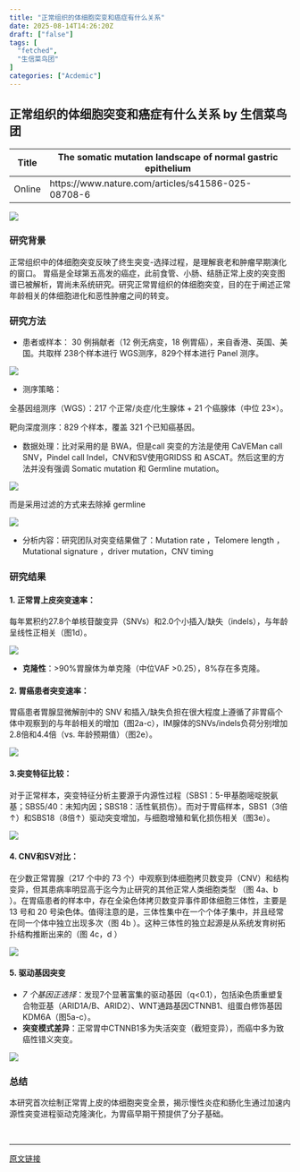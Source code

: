 ```yaml
---
title: "正常组织的体细胞突变和癌症有什么关系"
date: 2025-08-14T14:26:20Z
draft: ["false"]
tags: [
  "fetched",
  "生信菜鸟团"
]
categories: ["Acdemic"]
---
```

正常组织的体细胞突变和癌症有什么关系 by 生信菜鸟团
------
<div><table><thead><tr><th data-colwidth="85"><section><span leaf="">Title</span></section></th><th><section><span leaf="">The somatic mutation landscape of normal gastric epithelium</span></section></th></tr></thead><tbody><tr><td data-colwidth="85"><section><span leaf="">Online</span></section></td><td><section><span leaf="">https://www.nature.com/articles/s41586-025-08708-6</span></section></td></tr></tbody></table><section nodeleaf=""><img data-src="https://mmbiz.qpic.cn/mmbiz_png/iaRJcrq2LosibOXMDQbicYu2eHibbh9312exWiaLqaV2QUwD8J07qTvicyaicARmIVPOFMXYGwLySk9iaOJPyMlkSRHAQg/640?wx_fmt=png&amp;from=appmsg" data-ratio="0.6694444444444444" data-type="png" data-w="1080" data-imgfileid="100052579" src="https://mmbiz.qpic.cn/mmbiz_png/iaRJcrq2LosibOXMDQbicYu2eHibbh9312exWiaLqaV2QUwD8J07qTvicyaicARmIVPOFMXYGwLySk9iaOJPyMlkSRHAQg/640?wx_fmt=png&amp;from=appmsg"></section><h3><span leaf="">研究背景</span></h3><p><span leaf="">正常组织中的体细胞突变反映了终生突变-选择过程，是理解衰老和肿瘤早期演化的窗口。 胃癌是全球第五高发的癌症，此前食管、小肠、结肠正常上皮的突变图谱已被解析，胃尚未系统研究。研究正常胃组织的体细胞突变，目的在于阐述正常年龄相关的体细胞进化和恶性肿瘤之间的转变。</span></p><h3><span leaf="">研究方法</span></h3><ul><li><span><span><span leaf="">患者或样本： 30 例捐献者（12 例无病变，18 例胃癌），来自香港、英国、美国。共取样 238个样本进行 WGS测序，829个样本进行 Panel 测序。</span></span></span></li></ul><section nodeleaf=""><img data-src="https://mmbiz.qpic.cn/mmbiz_png/iaRJcrq2LosibOXMDQbicYu2eHibbh9312exBicEbM4s26S5FbpTlTZpFvKYJEtrgQSUeppyRPp2QCPldy1nI9Uy5Hg/640?wx_fmt=png&amp;from=appmsg" data-ratio="0.4462962962962963" data-type="png" data-w="1080" data-imgfileid="100052576" src="https://mmbiz.qpic.cn/mmbiz_png/iaRJcrq2LosibOXMDQbicYu2eHibbh9312exBicEbM4s26S5FbpTlTZpFvKYJEtrgQSUeppyRPp2QCPldy1nI9Uy5Hg/640?wx_fmt=png&amp;from=appmsg"></section><ul><li><span><span><span leaf="">测序策略：</span></span></span></li></ul><p><span leaf="">全基因组测序（WGS）：217 个正常/炎症/化生腺体 + 21 个癌腺体（中位 23×）。</span></p><p><span leaf="">靶向深度测序：829 个样本，覆盖 321 个已知癌基因。</span></p><ul><li><span><span><span leaf="">数据处理：比对采用的是 BWA，但是call 突变的方法是使用 CaVEMan call SNV，Pindel call Indel，CNV和SV使用GRIDSS 和 ASCAT。然后这里的方法并没有强调 Somatic mutation 和 Germline mutation。</span></span></span></li></ul><section nodeleaf=""><img data-imgfileid="100052578" data-ratio="0.356" data-src="https://mmbiz.qpic.cn/mmbiz_png/iaRJcrq2LosibOXMDQbicYu2eHibbh9312exvJ5gG7kEQRccNbunRIcibS4nibE8xw3cTpBPmkzc6g22sqyUD0SUkGDQ/640?wx_fmt=png&amp;from=appmsg" data-type="png" data-w="1000" src="https://mmbiz.qpic.cn/mmbiz_png/iaRJcrq2LosibOXMDQbicYu2eHibbh9312exvJ5gG7kEQRccNbunRIcibS4nibE8xw3cTpBPmkzc6g22sqyUD0SUkGDQ/640?wx_fmt=png&amp;from=appmsg"></section><p><span leaf="">而是采用过滤的方式来去除掉 germline</span></p><section nodeleaf=""><img data-imgfileid="100052575" data-ratio="0.3217821782178218" data-src="https://mmbiz.qpic.cn/mmbiz_png/iaRJcrq2LosibOXMDQbicYu2eHibbh9312exWHdIqyibGOaQFzm2ibJzqlibMwLru0V7U5odnTCiad6FBoLvekgCanxkEA/640?wx_fmt=png&amp;from=appmsg" data-type="png" data-w="1010" src="https://mmbiz.qpic.cn/mmbiz_png/iaRJcrq2LosibOXMDQbicYu2eHibbh9312exWHdIqyibGOaQFzm2ibJzqlibMwLru0V7U5odnTCiad6FBoLvekgCanxkEA/640?wx_fmt=png&amp;from=appmsg"></section><ul><li><span><span><span leaf="">分析内容：研究团队对突变结果做了：Mutation rate ，Telomere length ，Mutational signature ，driver mutation，CNV timing</span></span></span></li></ul><h3><span leaf="">研究结果</span></h3><h4><span leaf=""><span textstyle="">1. </span></span><strong><span leaf=""><span textstyle="">正常胃上皮突变速率</span></span></strong><span leaf=""><span textstyle="">：</span></span></h4><p><span leaf="">每年累积约27.8个单核苷酸变异（SNVs）和2.0个小插入/缺失（indels），与年龄呈线性正相关（图1d）。</span></p><section nodeleaf=""><img data-imgfileid="100052577" data-ratio="0.42962962962962964" data-src="https://mmbiz.qpic.cn/mmbiz_png/iaRJcrq2LosibOXMDQbicYu2eHibbh9312exk8fBZCia25nAQU0WibpzibXYHiazgCqwHkdYzPzEYpFzTWDLCeAhvmA24w/640?wx_fmt=png&amp;from=appmsg" data-type="png" data-w="1080" src="https://mmbiz.qpic.cn/mmbiz_png/iaRJcrq2LosibOXMDQbicYu2eHibbh9312exk8fBZCia25nAQU0WibpzibXYHiazgCqwHkdYzPzEYpFzTWDLCeAhvmA24w/640?wx_fmt=png&amp;from=appmsg"></section><ul><li><span><span><strong><span leaf="">克隆性</span></strong><span leaf="">：&gt;90%胃腺体为单克隆（中位VAF &gt;0.25），8%存在多克隆。</span></span></span></li></ul><h4><span leaf=""><span textstyle="">2. 胃癌患者</span></span><strong><span leaf=""><span textstyle="">突变速率</span></span></strong><span leaf=""><span textstyle="">：</span></span></h4><p><span leaf="">胃癌患者胃腺显微解剖中的 SNV 和插入/缺失负担在很大程度上遵循了非胃癌个体中观察到的与年龄相关的增加（图2a-c），IM腺体的SNVs/indels负荷分别增加2.8倍和4.4倍（vs. 年龄预期值）（图2e）。</span></p><section nodeleaf=""><img data-imgfileid="100052582" data-ratio="0.8231481481481482" data-src="https://mmbiz.qpic.cn/mmbiz_png/iaRJcrq2LosibOXMDQbicYu2eHibbh9312ex3ibvxDJQeQVmRiaWC7ibE9IibUevkBnlIZOsScKXYMZszkDNMxXibmP8iabw/640?wx_fmt=png&amp;from=appmsg" data-type="png" data-w="1080" src="https://mmbiz.qpic.cn/mmbiz_png/iaRJcrq2LosibOXMDQbicYu2eHibbh9312ex3ibvxDJQeQVmRiaWC7ibE9IibUevkBnlIZOsScKXYMZszkDNMxXibmP8iabw/640?wx_fmt=png&amp;from=appmsg"></section><h4><span leaf=""><span textstyle="">3.突变特征比较：</span></span></h4><p><span leaf="">对于正常样本，突变特征分析主要源于内源性过程（SBS1：5-甲基胞嘧啶脱氨基；SBS5/40：未知内因；SBS18：活性氧损伤）。而对于胃癌样本，SBS1（3倍↑）和SBS18（8倍↑）驱动突变增加，与细胞增殖和氧化损伤相关（图3e）。</span></p><section nodeleaf=""><img data-imgfileid="100052580" data-ratio="0.6564814814814814" data-src="https://mmbiz.qpic.cn/mmbiz_png/iaRJcrq2LosibOXMDQbicYu2eHibbh9312extibe9olLiaFLibcywsOHOGyu5fJ2SXC9hTD71PFpCcfbtxYrweH0EnqDQ/640?wx_fmt=png&amp;from=appmsg" data-type="png" data-w="1080" src="https://mmbiz.qpic.cn/mmbiz_png/iaRJcrq2LosibOXMDQbicYu2eHibbh9312extibe9olLiaFLibcywsOHOGyu5fJ2SXC9hTD71PFpCcfbtxYrweH0EnqDQ/640?wx_fmt=png&amp;from=appmsg"></section><h4><span leaf=""><span textstyle="">4. CNV和SV对比：</span></span></h4><p><span leaf="">在少数正常胃腺（217 个中的 73 个）中观察到体细胞拷贝数变异（CNV）和结构变异，但其患病率明显高于迄今为止研究的其他正常人类细胞类型 （图 4a、b ）。在胃癌患者的样本中，存在全染色体拷贝数变异事件即体细胞三体性，主要是 13 号和 20 号染色体。值得注意的是，三体性集中在一个个体子集中，并且经常在同一个体中独立出现多次（图 4b ）。这种三体性的独立起源是从系统发育树拓扑结构推断出来的（图 4c，d ）</span></p><section nodeleaf=""><img data-imgfileid="100052581" data-ratio="1" data-src="https://mmbiz.qpic.cn/mmbiz_png/iaRJcrq2LosibOXMDQbicYu2eHibbh9312extyxxp4FlN6bFmtlYTLoqRNPXTFAWs0m49ZPYYYBZD7Sxn1icllwPiaMQ/640?wx_fmt=png&amp;from=appmsg" data-type="png" data-w="1080" src="https://mmbiz.qpic.cn/mmbiz_png/iaRJcrq2LosibOXMDQbicYu2eHibbh9312extyxxp4FlN6bFmtlYTLoqRNPXTFAWs0m49ZPYYYBZD7Sxn1icllwPiaMQ/640?wx_fmt=png&amp;from=appmsg"></section><h4><span leaf="">5. </span><strong><span leaf="">驱动基因突变</span></strong></h4><ul><li><span><span><em><span leaf=""><span textstyle="">7 个基因正选择</span></span></em><span leaf="">：发现7个显著富集的驱动基因（q&lt;0.1），包括染色质重塑复合物亚基（ARID1A/B、ARID2）、WNT通路基因CTNNB1、组蛋白修饰基因KDM6A（图5a-c）。</span></span></span></li><li><span><span><strong><span leaf="">突变模式差异</span></strong><span leaf="">：正常胃中CTNNB1多为失活突变（截短变异），而癌中多为致癌性错义突变。</span></span></span></li></ul><section nodeleaf=""><img data-imgfileid="100052583" data-ratio="1.0694444444444444" data-src="https://mmbiz.qpic.cn/mmbiz_png/iaRJcrq2LosibOXMDQbicYu2eHibbh9312exeropzjs7IBfd9b1JS8mXf09TXyLz4TrBJt43QwlvpEFvUCWOhUc3Aw/640?wx_fmt=png&amp;from=appmsg" data-type="png" data-w="1080" src="https://mmbiz.qpic.cn/mmbiz_png/iaRJcrq2LosibOXMDQbicYu2eHibbh9312exeropzjs7IBfd9b1JS8mXf09TXyLz4TrBJt43QwlvpEFvUCWOhUc3Aw/640?wx_fmt=png&amp;from=appmsg"></section><h3><span leaf="">总结</span></h3><p><span leaf="">本研究首次绘制正常胃上皮的体细胞突变全景，揭示慢性炎症和肠化生通过加速内源性突变进程驱动克隆演化，为胃癌早期干预提供了分子基础。</span></p><section><span leaf=""><br></span></section><p><mp-style-type data-value="10000"></mp-style-type></p></div>  
<hr>
<a href="https://mp.weixin.qq.com/s/nPMF51SKOJmsMp0JqR6Xfw",target="_blank" rel="noopener noreferrer">原文链接</a>
